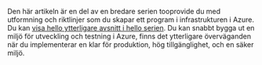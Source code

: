 Den här artikeln är en del av en bredare serien tooprovide du med utformning och riktlinjer som du skapar ett program i infrastrukturen i Azure. Du kan [visa hello ytterligare avsnitt i hello serien](#next-steps). Du kan snabbt bygga ut en miljö för utveckling och testning i Azure, finns det ytterligare överväganden när du implementerar en klar för produktion, hög tillgänglighet, och en säker miljö.

